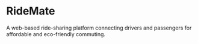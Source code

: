 # RideMate
A web-based ride-sharing platform connecting drivers and passengers for affordable and eco-friendly commuting.
